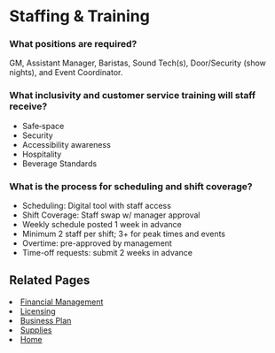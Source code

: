 # Staffing & Training

### What positions are required?
GM, Assistant Manager, Baristas, Sound Tech(s), Door/Security (show nights), and Event Coordinator.

### What inclusivity and customer service training will staff receive?
- Safe‑space
- Security 
- Accessibility awareness 
- Hospitality 
- Beverage Standards 

### What is the process for scheduling and shift coverage?
- Scheduling: Digital tool with staff access
- Shift Coverage: Staff swap w/ manager approval
- Weekly schedule posted 1 week in advance
- Minimum 2 staff per shift; 3+ for peak times and events
- Overtime: pre-approved by management
- Time-off requests: submit 2 weeks in advance

## Related Pages
<li><a href="finances.md">Financial Management</a></li>
<li><a href="licensing.md">Licensing</a></li>
<li><a href="plan.md">Business Plan</a></li>
<li><a href="supplies.md">Supplies</a></li>
<li><a href="index.html">Home</a></li>
